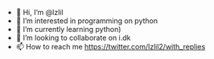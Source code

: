 - 👋 Hi, I’m @lzlil
- 👀 I’m interested in programming on python
- 🌱 I’m currently learning python)
- 💞️ I’m looking to collaborate on i.dk
- 📫 How to reach me https://twitter.com/lzlil2/with_replies

<!---
lzlil/lzlil is a ✨ special ✨ repository because its `README.md` (this file) appears on your GitHub profile.
You can click the Preview link to take a look at your changes.
--->
